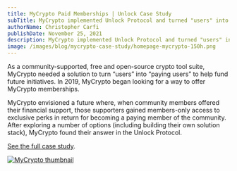 ```yaml
---
title: MyCrypto Paid Memberships | Unlock Case Study
subTitle: MyCrypto implemented Unlock Protocol and turned "users" into "paying users" for their open-source suite of Ethereum management tools.
authorName: Christopher Carfi
publishDate: November 25, 2021
description: MyCrypto implemented Unlock Protocol and turned "users" into "paying users" for their open-source suite of Ethereum management tools.
image: /images/blog/mycrypto-case-study/homepage-mycrypto-150h.png
---
```


As a community-supported, free and open-source crypto tool suite, MyCrypto needed a solution to turn “users” into “paying users” to help fund future initiatives. In 2019, MyCrypto began looking for a way to offer MyCrypto memberships.

MyCrypto envisioned a future where, when community members offered their financial support, those supporters gained members-only access to exclusive perks in return for becoming a paying member of the community. After exploring a number of options (including building their own solution stack), MyCrypto found their answer in the Unlock Protocol.

[See the full case study](/case-studies/mycrypto.pdf).

[![MyCrypto thumbnail](/images/blog/mycrypto-case-study/mycrypto-thumbnail-3.png)](/case-studies/chroma-signet.pdf)
